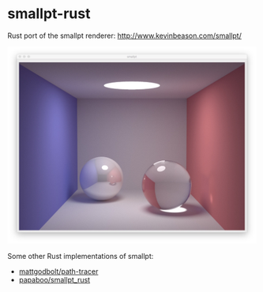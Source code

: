 # smallpt-rust
Rust port of the smallpt renderer: http://www.kevinbeason.com/smallpt/

![Screenshot](screenshot.jpg)

Some other Rust implementations of smallpt:
- [mattgodbolt/path-tracer](https://github.com/mattgodbolt/path-tracer)
- [papaboo/smallpt_rust](https://github.com/papaboo/smallpt_rust)
